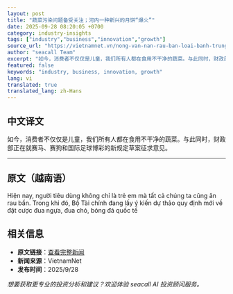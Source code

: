 ```yaml
---
layout: post
title: "蔬菜污染问题备受关注；河内一种新兴的月饼“爆火”"
date: 2025-09-28 08:20:05 +0700
category: industry-insights
tags: ["industry","business","innovation","growth"]
source_url: "https://vietnamnet.vn/nong-van-nan-rau-ban-loai-banh-trung-thu-moi-noi-o-ha-noi-len-con-sot-2446862.html"
author: "seacall Team"
excerpt: "如今，消费者不仅仅是儿童，我们所有人都在食用不干净的蔬菜。与此同时，财政部正在就赛马、赛狗和国际足球博彩的新规定草案征求意见。..."
featured: false
keywords: "industry, business, innovation, growth"
lang: vi
translated: true
translated_lang: zh-Hans
---
```


## 中文译文

如今，消费者不仅仅是儿童，我们所有人都在食用不干净的蔬菜。与此同时，财政部正在就赛马、赛狗和国际足球博彩的新规定草案征求意见。

---

## 原文（越南语）

Hiện nay, người tiêu dùng không chỉ là trẻ em mà tất cả chúng ta cũng ăn rau bẩn. Trong khi đó, Bộ Tài chính đang lấy ý kiến dự thảo quy định mới về đặt cược đua ngựa, đua chó, bóng đá quốc tế

## 相关信息

- **原文链接**：[查看完整新闻](https://vietnamnet.vn/nong-van-nan-rau-ban-loai-banh-trung-thu-moi-noi-o-ha-noi-len-con-sot-2446862.html)
- **新闻来源**：VietnamNet
- **发布时间**：2025/9/28

*想要获取更专业的投资分析和建议？欢迎体验 seacall AI 投资顾问服务。*